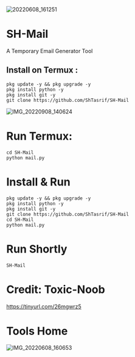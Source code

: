 ![20220608_161251](https://user-images.githubusercontent.com/85736436/172591993-c07bd884-d4a2-40ec-989a-1db479a08a91.jpg)

# SH-Mail
A Temporary Email Generator Tool

## Install on Termux :
```
pkg update -y && pkg upgrade -y
pkg install python -y
pkg install git -y
git clone https://github.com/ShTasrif/SH-Mail
```
![IMG_20220908_140624](https://user-images.githubusercontent.com/85736436/189404157-a7540df7-d8ce-47dc-9788-9b0e8ece405d.jpg)

# Run Termux:
```
cd SH-Mail
python mail.py
```

# Install & Run
```
pkg update -y && pkg upgrade -y
pkg install python -y
pkg install git -y
git clone https://github.com/ShTasrif/SH-Mail
cd SH-Mail
python mail.py
```

# Run Shortly 
```
SH-Mail
```
# Credit: Toxic-Noob
https://tinyurl.com/26mgwrz5

# Tools Home
![IMG_20220608_160653](https://user-images.githubusercontent.com/85736436/172610797-2a2b9fbe-ca4f-4e08-a4dd-a9bbc541ddd6.jpg)
